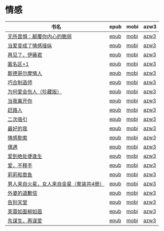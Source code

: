 # 情感

| 书名 | epub | mobi | azw3 |
| --- | --- | --- | --- |
| [无所畏惧：颠覆你内心的脆弱](http://ct.dalanmei.com/f/31084289-570357703-2d3e89) | [epub](http://ct.dalanmei.com/f/31084289-570357703-2d3e89) | [mobi](http://ct.dalanmei.com/f/31084289-570150783-c79238) | [azw3](http://ct.dalanmei.com/f/31084289-571405825-9a85b9) |
| [当爱变成了情感操纵](http://ct.dalanmei.com/f/31084289-572112448-f5fc72) | [epub](http://ct.dalanmei.com/f/31084289-572112448-f5fc72) | [mobi](http://ct.dalanmei.com/f/31084289-571723643-0caa18) | [azw3](http://ct.dalanmei.com/f/31084289-572116421-b5ba2c) |
| [再见了，伊藤君](http://ct.dalanmei.com/f/31084289-572113943-dcebf8) | [epub](http://ct.dalanmei.com/f/31084289-572113943-dcebf8) | [mobi](http://ct.dalanmei.com/f/31084289-571714915-0d5b2e) | [azw3](http://ct.dalanmei.com/f/31084289-572122613-85403a) |
| [匿名区+1](http://ct.dalanmei.com/f/31084289-572114917-0be7dc) | [epub](http://ct.dalanmei.com/f/31084289-572114917-0be7dc) | [mobi](http://ct.dalanmei.com/f/31084289-571710706-ae4068) | [azw3](http://ct.dalanmei.com/f/31084289-572134945-adc331) |
| [斯德哥尔摩情人](http://ct.dalanmei.com/f/31084289-572115137-c45a70) | [epub](http://ct.dalanmei.com/f/31084289-572115137-c45a70) | [mobi](http://ct.dalanmei.com/f/31084289-571709459-0a3d85) | [azw3](http://ct.dalanmei.com/f/31084289-572136336-4c2c00) |
| [巧合制造师](http://ct.dalanmei.com/f/31084289-572115569-391dc3) | [epub](http://ct.dalanmei.com/f/31084289-572115569-391dc3) | [mobi](http://ct.dalanmei.com/f/31084289-571706569-854dfa) | [azw3](http://ct.dalanmei.com/f/31084289-572138542-6a4924) |
| [为何爱会伤人（珍藏版）](http://ct.dalanmei.com/f/31084289-572115998-add3b8) | [epub](http://ct.dalanmei.com/f/31084289-572115998-add3b8) | [mobi](http://ct.dalanmei.com/f/31084289-571683169-6e7609) | [azw3](http://ct.dalanmei.com/f/31084289-572154183-2baa8e) |
| [当我离开你](http://ct.dalanmei.com/f/31084289-572120574-306cf9) | [epub](http://ct.dalanmei.com/f/31084289-572120574-306cf9) | [mobi](http://ct.dalanmei.com/f/31084289-571640650-827b76) | [azw3](http://ct.dalanmei.com/f/31084289-572180936-14ffc9) |
| [赶路人](http://ct.dalanmei.com/f/31084289-572127694-1d969c) | [epub](http://ct.dalanmei.com/f/31084289-572127694-1d969c) | [mobi](http://ct.dalanmei.com/f/31084289-571630651-996454) | [azw3](http://ct.dalanmei.com/f/31084289-572187688-9e4e44) |
| [二次吸引](http://ct.dalanmei.com/f/31084289-571799151-80563d) | [epub](http://ct.dalanmei.com/f/31084289-571799151-80563d) | [mobi](http://ct.dalanmei.com/f/31084289-571531779-e73bf6) | [azw3](http://ct.dalanmei.com/f/31084289-572194968-66aa42) |
| [最好的我](http://ct.dalanmei.com/f/31084289-571737391-d95993) | [epub](http://ct.dalanmei.com/f/31084289-571737391-d95993) | [mobi](http://ct.dalanmei.com/f/31084289-571603854-682323) | [azw3](http://ct.dalanmei.com/f/31084289-571916575-b73e2c) |
| [情感勒索](http://ct.dalanmei.com/f/31084289-571913872-e39d7f) | [epub](http://ct.dalanmei.com/f/31084289-571913872-e39d7f) | [mobi](http://ct.dalanmei.com/f/31084289-571556722-918c04) | [azw3](http://ct.dalanmei.com/f/31084289-572073555-8a19ba) |
| [偶遇](http://ct.dalanmei.com/f/31084289-571736570-8b2a45) | [epub](http://ct.dalanmei.com/f/31084289-571736570-8b2a45) | [mobi](http://ct.dalanmei.com/f/31084289-571582240-6b88c6) | [azw3](http://ct.dalanmei.com/f/31084289-571858626-cdda29) |
| [爱到绝处便逢生](None) | [epub](None) | [mobi](None) | [azw3](None) |
| [爱，不释手](None) | [epub](None) | [mobi](None) | [azw3](None) |
| [莉莉和章鱼](None) | [epub](None) | [mobi](None) | [azw3](None) |
| [男人来自火星，女人来自金星（套装共4册）](http://ct.dalanmei.com/f/31084289-571783563-32d286) | [epub](http://ct.dalanmei.com/f/31084289-571783563-32d286) | [mobi](http://ct.dalanmei.com/f/31084289-571431686-019283) | [azw3](http://ct.dalanmei.com/f/31084289-571884600-0ac82a) |
| [外婆的道歉信](None) | [epub](None) | [mobi](None) | [azw3](None) |
| [告别天堂](None) | [epub](None) | [mobi](None) | [azw3](None) |
| [芙蓉如面柳如眉](None) | [epub](None) | [mobi](None) | [azw3](None) |
| [先谋生，再谋爱](http://ct.dalanmei.com/f/31084289-582968994-a12cbd) | [epub](http://ct.dalanmei.com/f/31084289-582968994-a12cbd) | [mobi](http://ct.dalanmei.com/f/31084289-582938223-559f89) | [azw3](http://ct.dalanmei.com/f/31084289-582939003-d15b6a) |
